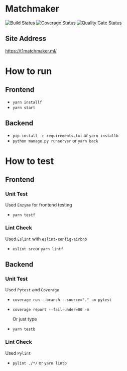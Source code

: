 # Matchmaker
[![Build Status](https://travis-ci.org/swsnu/swpp2019-team1.svg?branch=master)](https://travis-ci.org/swsnu/swpp2019-team1)
[![Coverage Status](https://coveralls.io/repos/github/swsnu/swpp2019-team1/badge.svg?branch=master)](https://coveralls.io/github/swsnu/swpp2019-team1?branch=master)
[![Quality Gate Status](https://sonarcloud.io/api/project_badges/measure?project=swsnu_swpp2019-team1&metric=alert_status)](https://sonarcloud.io/dashboard?id=swsnu_swpp2019-team1)

## Site Address
https://t1matchmaker.ml/

# How to run

## Frontend

- `yarn installf`
- `yarn start`

## Backend

- `pip install -r requirements.txt` or `yarn installb`
- `python manage.py runserver` or `yarn back`

# How to test

## Frontend

### Unit Test

Used `Enzyme` for frontend testing

- `yarn testf`

### Lint Check

Used `Eslint` with `eslint-config-airbnb`

- `eslint src`or `yarn lintf`

## Backend

### Unit Test

Used `Pytest` and `Coverage`

- `coverage run --branch --source="." -m pytest`
- `coverage report --fail-under=80 -m`

  Or just type

- `yarn testb`

### Lint Check

Used `Pylint`

- `pylint ./*/` or `yarn lintb`
